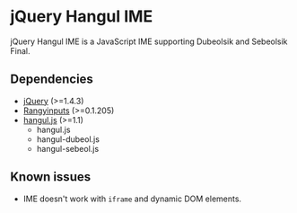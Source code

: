 jQuery Hangul IME
=================
jQuery Hangul IME is a JavaScript IME supporting Dubeolsik and Sebeolsik Final.

Dependencies
------------
* [jQuery](http://jquery.com/) (>=1.4.3)
* [Rangyinputs](http://code.google.com/p/rangyinputs) (>=0.1.205)
* [hangul.js](https://github.com/clee704/hangul-js) (>=1.1)
  * hangul.js
  * hangul-dubeol.js
  * hangul-sebeol.js

Known issues
------------
* IME doesn't work with `iframe` and dynamic DOM elements.

